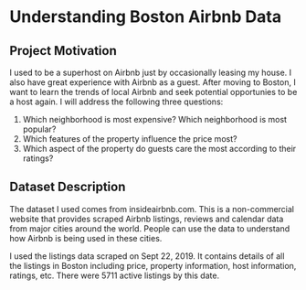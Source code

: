 # Understanding Boston Airbnb Data #

## Project Motivation ##

I used to be a superhost on Airbnb just by occasionally leasing my house. I also have great experience with Airbnb as a guest. After moving to Boston, I want to learn the trends of local Airbnb and seek potential opportunies to be a host again. I will address the following three questions:

1. Which neighborhood is most expensive? Which neighborhood is most popular?
2. Which features of the property influence the price most?
3. Which aspect of the property do guests care the most according to their ratings?

## Dataset Description ##

The dataset I used comes from insideairbnb.com. This is a non-commercial website that provides scraped Airbnb listings, reviews and calendar data from major cities around the world. People can use the data to understand how Airbnb is being used in these cities.

I used the listings data scraped on Sept 22, 2019. It contains details of all the listings in Boston including price, property information, host information, ratings, etc. There were 5711 active listings by this date.



